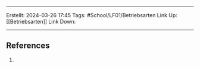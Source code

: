 
--- 
Erstellt: 2024-03-26    17:45 
Tags: #School/LF01/Betriebsarten 
Link Up: [[Betriebsarten]]
Link Down:

--- 


## References
1. 
